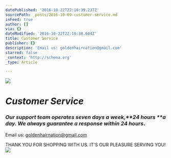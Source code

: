 ```yaml
---
datePublished: '2016-10-22T22:10:39.237Z'
sourcePath: _posts/2016-10-09-customer-service.md
inFeed: true
author: []
via: {}
dateModified: '2016-10-22T22:10:38.604Z'
title: Customer Service
publisher: {}
description: 'Email us: goldenhairnation@gmail.com'
starred: false
_context: 'http://schema.org'
_type: Article

---
```

![](https://the-grid-user-content.s3-us-west-2.amazonaws.com/b5bfc6f3-1bbb-43ac-bb18-cc6f6563b957.jpg)

# _**Customer Service**_

### _Our support team operates seven days a week,**24 hours **a day. We always guarantee a response within **24 hours**_.

Email us: goldenhairnation@gmail.com

THANK YOU FOR SHOPPING WITH US. IT'S OUR PLEASURE SERVING YOU!
![](https://the-grid-user-content.s3-us-west-2.amazonaws.com/ee7182c0-7e4f-4421-bb5b-804bb8ca3c34.png)